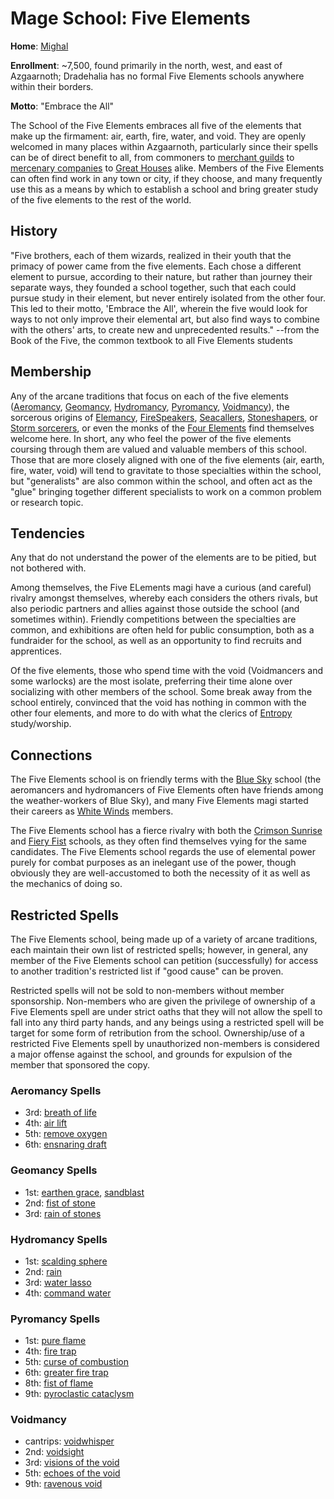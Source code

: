 # Mage School: Five Elements
**Home**: [Mighal](../../Cities/Mighal.md)

**Enrollment**: ~7,500, found primarily in the north, west, and east of Azgaarnoth; Dradehalia has no formal Five Elements schools anywhere within their borders.

**Motto**: "Embrace the All"

The School of the Five Elements embraces all five of the elements that make up the firmament: air, earth, fire, water, and void. They are openly welcomed in many places within Azgaarnoth, particularly since their spells can be of direct benefit to all, from commoners to [merchant guilds](../MerchantGuilds/index.md) to [mercenary companies](../MercCompanies/index.md) to [Great Houses](../Houses/index.md) alike. Members of the Five Elements can often find work in any town or city, if they choose, and many frequently use this as a means by which to establish a school and bring greater study of the five elements to the rest of the world.

## History
"Five brothers, each of them wizards, realized in their youth that the primacy of power came from the five elements. Each chose a different element to pursue, according to their nature, but rather than journey their separate ways, they founded a school together, such that each could pursue study in their element, but never entirely isolated from the other four. This led to their motto, 'Embrace the All', wherein the five would look for ways to not only improve their elemental art, but also find ways to combine with the others' arts, to create new and unprecedented results." --from the Book of the Five, the common textbook to all Five Elements students

## Membership
Any of the arcane traditions that focus on each of the five elements ([Aeromancy](../../Classes/Wizard/Aeromancy.md), [Geomancy](../../Classes/Wizard/Geomancy.md), [Hydromancy](../../Classes/Wizard/Hydromancy.md), [Pyromancy](../../Classes/Wizard/Pyromancy.md), [Voidmancy](../../Classes/Wizard/Voidmancy.md)), the sorcerous origins of [Elemancy](../../Classes/Sorcerer/Elemancy.md), [FireSpeakers](../../Classes/Sorcerer/FireSpeaker.md), [Seacallers](../../Classes/Sorcerer/Seacaller.md), [Stoneshapers](../../Classes/Sorcerer/Stoneshaper.md), or [Storm sorcerers](../../Classes/Sorcerer/Storm.md), or even the monks of the [Four Elements](../../Classes/Monk/FourElements.md) find themselves welcome here. In short, any who feel the power of the five elements coursing through them are valued and valuable members of this school. Those that are more closely aligned with one of the five elements (air, earth, fire, water, void) will tend to gravitate to those specialties within the school, but "generalists" are also common within the school, and often act as the "glue" bringing together different specialists to work on a common problem or research topic.

## Tendencies
Any that do not understand the power of the elements are to be pitied, but not bothered with.

Among themselves, the Five ELements magi have a curious (and careful) rivalry amongst themselves, whereby each considers the others rivals, but also periodic partners and allies against those outside the school (and sometimes within). Friendly competitions between the specialties are common, and exhibitions are often held for public consumption, both as a fundraider for the school, as well as an opportunity to find recruits and apprentices.

Of the five elements, those who spend time with the void (Voidmancers and some warlocks) are the most isolate, preferring their time alone over socializing with other members of the school. Some break away from the school entirely, convinced that the void has nothing in common with the other four elements, and more to do with what the clerics of [Entropy](../../Classes/Cleric/Entropy.md) study/worship.

## Connections
The Five Elements school is on friendly terms with the [Blue Sky](./BlueSky.md) school (the aeromancers and hydromancers of Five Elements often have friends among the weather-workers of Blue Sky), and many Five Elements magi started their careers as [White Winds](./WhiteWinds.md) members.

The Five Elements school has a fierce rivalry with both the [Crimson Sunrise](CrimsonSunrise.md) and [Fiery Fist](FieryFist.md) schools, as they often find themselves vying for the same candidates. The Five Elements school regards the use of elemental power purely for combat purposes as an inelegant use of the power, though obviously they are well-accustomed to both the necessity of it as well as the mechanics of doing so.

## Restricted Spells
The Five Elements school, being made up of a variety of arcane traditions, each maintain their own list of restricted spells; however, in general, any member of the Five Elements school can petition (successfully) for access to another tradition's restricted list if "good cause" can be proven.

Restricted spells will not be sold to non-members without member sponsorship. Non-members who are given the privilege of ownership of a Five Elements spell are under strict oaths that they will not allow the spell to fall into any third party hands, and any beings using a restricted spell will be target for some form of retribution from the school. Ownership/use of a restricted Five Elements spell by unauthorized non-members is considered a major offense against the school, and grounds for expulsion of the member that sponsored the copy.

### Aeromancy Spells

* 3rd: [breath of life](../../Magic/Spells/breath-of-life.md)
* 4th: [air lift](../../Magic/Spells/air-lift.md)
* 5th: [remove oxygen](../../Magic/Spells/remove-oxygen.md)
* 6th: [ensnaring draft](../../Magic/Spells/ensnaring-draft.md)

### Geomancy Spells

* 1st: [earthen grace](../../Magic/Spells/earthen-grace.md), [sandblast](../../Magic/Spells/sandblast.md)
* 2nd: [fist of stone](../../Magic/Spells/fist-of-stone.md)
* 3rd: [rain of stones](../../Magic/Spells/rain-of-stones.md)

### Hydromancy Spells

* 1st: [scalding sphere](Magic/Spells/scalding-sphere.md)
* 2nd: [rain](../../Magic/Spells/rain.md)
* 3rd: [water lasso](../../Magic/Spells/water-lasso.md)
* 4th: [command water](../../Magic/Spells/command-water.md)

### Pyromancy Spells

* 1st: [pure flame](../../Magic/Spells/pure-flame.md)
* 4th: [fire trap](../../Magic/Spells/fire-trap.md)
* 5th: [curse of combustion](../../Magic/Spells/curse-of-combustion.md)
* 6th: [greater fire trap](../../Magic/Spells/greater-fire-trap.md)
* 8th: [fist of flame](../../Magic/Spells/fist-of-flame.md)
* 9th: [pyroclastic cataclysm](../../Magic/Spells/pyroclastic-cataclysm.md)

### Voidmancy

* cantrips: [voidwhisper](../../Magic/Spells/voidwhisper.md)
* 2nd: [voidsight](../../Magic/Spells/voidsight.md)
* 3rd: [visions of the void](../../Magic/Spells/visions-of-the-void.md)
* 5th: [echoes of the void](../../Magic/Spells/echoes-of-the-void.md)
* 9th: [ravenous void](../../Magic/Spells/ravenous-void.md)
